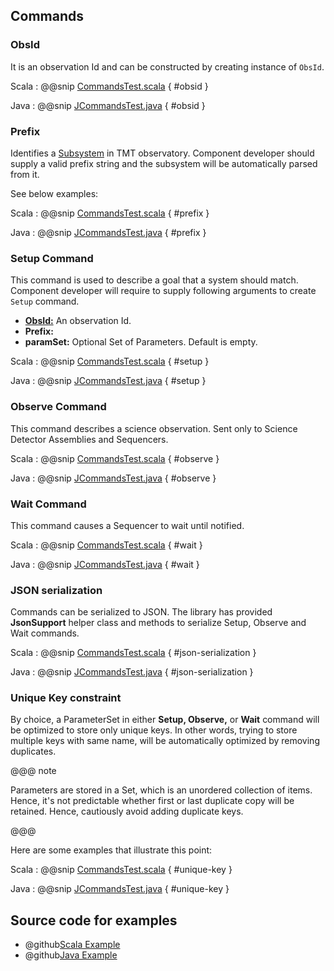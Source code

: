 ## Commands

### ObsId

It is an observation Id and can be constructed by creating instance of `ObsId`. 

Scala
:   @@snip [CommandsTest.scala](../../../../../examples/src/test/scala/csw/services/messages/CommandsTest.scala) { #obsid }

Java
:   @@snip [JCommandsTest.java](../../../../../examples/src/test/java/csw/services/messages/JCommandsTest.java) { #obsid }

### Prefix

Identifies a [Subsystem](subsystem.html) in TMT observatory. Component developer should supply a valid prefix string and the subsystem will be automatically parsed from it. 

See below examples:

Scala
:   @@snip [CommandsTest.scala](../../../../../examples/src/test/scala/csw/services/messages/CommandsTest.scala) { #prefix }

Java
:   @@snip [JCommandsTest.java](../../../../../examples/src/test/java/csw/services/messages/JCommandsTest.java) { #prefix }

### Setup Command

This command is used to describe a goal that a system should match. Component developer will require to supply following arguments to create `Setup` command.

 * **[ObsId:](commands.html#ObsId)**  An observation Id.
 * **Prefix:**
 * **paramSet:** Optional Set of Parameters. Default is empty.
 
Scala
:   @@snip [CommandsTest.scala](../../../../../examples/src/test/scala/csw/services/messages/CommandsTest.scala) { #setup }

Java
:   @@snip [JCommandsTest.java](../../../../../examples/src/test/java/csw/services/messages/JCommandsTest.java) { #setup }
 
 
### Observe Command

This command describes a science observation. Sent only to Science Detector Assemblies and Sequencers.

Scala
:   @@snip [CommandsTest.scala](../../../../../examples/src/test/scala/csw/services/messages/CommandsTest.scala) { #observe }

Java
:   @@snip [JCommandsTest.java](../../../../../examples/src/test/java/csw/services/messages/JCommandsTest.java) { #observe }

### Wait Command

This command causes a Sequencer to wait until notified.

Scala
:   @@snip [CommandsTest.scala](../../../../../examples/src/test/scala/csw/services/messages/CommandsTest.scala) { #wait }

Java
:   @@snip [JCommandsTest.java](../../../../../examples/src/test/java/csw/services/messages/JCommandsTest.java) { #wait }

### JSON serialization
Commands can be serialized to JSON. The library has provided **JsonSupport** helper class and methods to serialize Setup, Observe and Wait commands.

Scala
:   @@snip [CommandsTest.scala](../../../../../examples/src/test/scala/csw/services/messages/CommandsTest.scala) { #json-serialization }

Java
:   @@snip [JCommandsTest.java](../../../../../examples/src/test/java/csw/services/messages/JCommandsTest.java) { #json-serialization }

### Unique Key constraint

By choice, a ParameterSet in either **Setup, Observe,** or **Wait** command will be optimized to store only unique keys. In other words, trying to store multiple keys with same name, will be automatically optimized by removing duplicates.

@@@ note

Parameters are stored in a Set, which is an unordered collection of items. Hence, it's not predictable whether first or last duplicate copy will be retained. Hence, cautiously avoid adding duplicate keys.

@@@    

Here are some examples that illustrate this point:

Scala
:   @@snip [CommandsTest.scala](../../../../../examples/src/test/scala/csw/services/messages/CommandsTest.scala) { #unique-key }

Java
:   @@snip [JCommandsTest.java](../../../../../examples/src/test/java/csw/services/messages/JCommandsTest.java) { #unique-key }

## Source code for examples

* @github[Scala Example](/examples/src/test/scala/csw/services/messages/CommandsTest.scala)
* @github[Java Example](/examples/src/test/java/csw/services/messages/JCommandsTest.java)